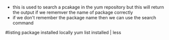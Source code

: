 * this is used to search a pcakage in the yum repository but this will return the output if we rememver the name of package correctly
* if we don't remember the package name then we can use the search command


#listing package installed locally
yum list installed | less
